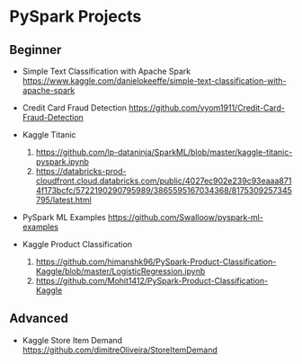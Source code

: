 # PySpark Projects

## Beginner
- Simple Text Classification with Apache Spark
https://www.kaggle.com/danielokeeffe/simple-text-classification-with-apache-spark

- Credit Card Fraud Detection
https://github.com/vyom1911/Credit-Card-Fraud-Detection

- Kaggle Titanic
  1. https://github.com/lp-dataninja/SparkML/blob/master/kaggle-titanic-pyspark.ipynb
  2. https://databricks-prod-cloudfront.cloud.databricks.com/public/4027ec902e239c93eaaa8714f173bcfc/5722190290795989/3865595167034368/8175309257345795/latest.html

- PySpark ML Examples
https://github.com/Swalloow/pyspark-ml-examples

- Kaggle Product Classification
  1. https://github.com/himanshk96/PySpark-Product-Classification-Kaggle/blob/master/LogisticRegression.ipynb
  2. https://github.com/Mohit1412/PySpark-Product-Classification-Kaggle

## Advanced
- Kaggle Store Item Demand
https://github.com/dimitreOliveira/StoreItemDemand
